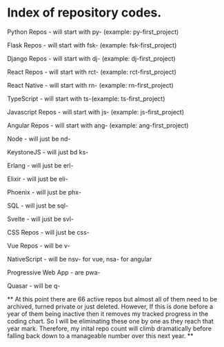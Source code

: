 # Index of repository codes.

Python Repos - will start with py- (example: py-first_project)

Flask Repos - will start with fsk- (example: fsk-first_project)

Django Repos - will start with dj- (example: dj-first_project)

React Repos - will start with rct- (example: rct-first_project)

React Native - will start with rn- (example: rn-first_project)

TypeScript - will start with ts-(example: ts-first_project)

Javascript Repos - will start with js- (example: js-first_project)

Angular Repos - will start with ang- (example: ang-first_project)

Node - will just be nd-

KeystoneJS - will just bd ks-

Erlang - will just be erl-

Elixir - will just be eli-

Phoenix - will just be phx-

SQL - will just be sql-

Svelte - will just be svl-

CSS Repos - will just be css-

Vue Repos - will be v-

NativeScript - will be nsv- for vue, nsa- for angular

Progressive Web App - are pwa-

Quasar - will be q- 


** At this point there are 66 active repos but almost all of them need to be archived, turned private or just deleted. However, If this is done before a year of them being inactive then it removes my tracked progress in the coding chart. So I will be eliminating these one by one as they reach that year mark. Therefore, my inital repo count will climb dramatically before falling back down to a manageable number over this next year. **


